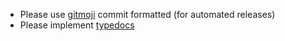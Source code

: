 - Please use [gitmoji](https://gitmoji.dev/) commit formatted (for automated releases)
- Please implement [typedocs](https://typedoc.org/guides/doccomments/) 
